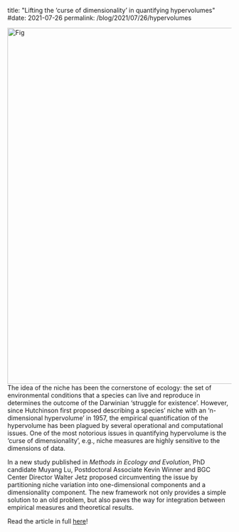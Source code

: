 title: "Lifting the ‘curse of dimensionality’ in quantifying hypervolumes"
#date: 2021-07-26
permalink: /blog/2021/07/26/hypervolumes


<div class="row padded">
    <div class="col-md-12 padded imgWrapper">
        <div class="center-block">
        <img class="center-block" alt="Fig" src="https://mapoflife.github.io/landing/assets/content_static/blog/2021-07-26/dimensionality.png" width="800px" />
        </div>
    </div>
</div>
The idea of the niche has been the cornerstone of ecology: the set of environmental conditions that a species can live and reproduce in determines the outcome of the Darwinian ‘struggle for existence’. However, since Hutchinson first proposed describing a species’ niche with an ‘n-dimensional hypervolume’ in 1957, the empirical quantification of the hypervolume has been plagued by several operational and computational issues. One of the most notorious issues in quantifying hypervolume is the ‘curse of dimensionality’, e.g., niche measures are highly sensitive to the dimensions of data.

In a new study published in _Methods in Ecology and Evolution_, PhD candidate Muyang Lu, Postdoctoral Associate Kevin Winner and BGC Center Director Walter Jetz proposed circumventing the issue by partitioning niche variation into one-dimensional components and a dimensionality component. The new framework not only provides a simple solution to an old problem, but also paves the way for integration between empirical measures and theoretical results.

Read the article in full [here](https://doi.org/10.1111/2041-210X.13665)!
